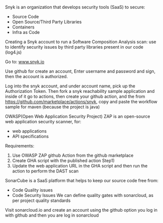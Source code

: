 Snyk
is an organization that develops security tools (SaaS) to secure:
* Source Code
* Open Source/Third Party Libraries
* Containers
* Infra as Code

Creating a Snyk account to run a Software Composition Analysis scan: use to identify security issues by third party libraries present in our code (log4.js) 

Go to:
www.snyk.io

Use github for create an account,
Enter username and password and sign, then the account is authorized.

Log into the snyk account, and under account name, pick up the Authorization Token.
Then fork a snyk reachability sample application and inside of it go to actions, then create your github action, and the from https://github.com/marketplace/actions/snyk, copy and paste the workflow sample for maven (because the project is java)

OWASP(Open Web Application Security Project) ZAP
is an open-source web application security scanner, for:
- web applications
- API specifications

Requirements:
1) Use OWASP ZAP github Action from the github marketplace
2) Create GHA script with the published action Step1)
3) Update the web application URL in the GHA script and then run the action to perform the DAST scan

SonarCube
is a SaaS platform that helps to keep our source code free from:
- Code Quality issues
- Code Security Issues
We can define quality gates with sonarcloud, as per project quality standards

Visit sonarcloud.io and create an account using the github option
you log in with github and then you are log in sonarcloud